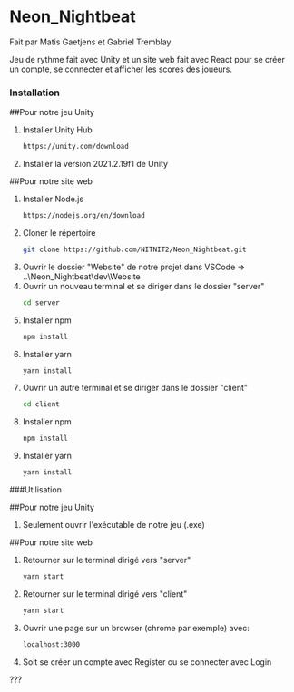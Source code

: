 # Neon_Nightbeat

Fait par Matis Gaetjens et Gabriel Tremblay

<!--Sommaire-->

Jeu de rythme fait avec Unity et un site web fait avec React pour se créer un compte, se connecter et afficher les scores des joueurs.

<!-- Comment faire l'installation de notre projet -->

### Installation

##Pour notre jeu Unity

1. Installer Unity Hub
   ```sh
   https://unity.com/download
   ```
2. Installer la version 2021.2.19f1 de Unity

##Pour notre site web

1. Installer Node.js
   ```sh
   https://nodejs.org/en/download
   ```
3. Cloner le répertoire
   ```sh
   git clone https://github.com/NITNIT2/Neon_Nightbeat.git
   ```
3. Ouvrir le dossier "Website" de notre projet dans VSCode => ..\Neon_Nightbeat\dev\Website
4. Ouvrir un nouveau terminal et se diriger dans le dossier "server"
   ```sh
   cd server
   ```
5. Installer npm
   ```sh
   npm install
   ```
6. Installer yarn
   ```sh
   yarn install
   ```
7. Ouvrir un autre terminal et se diriger dans le dossier "client"
   ```sh
   cd client
   ```
8. Installer npm
   ```sh
   npm install
   ```
9. Installer yarn
   ```sh
   yarn install
   ```
    
<!-- Comment utiliser notre projet -->

###Utilisation

##Pour notre jeu Unity

1. Seulement ouvrir l'exécutable de notre jeu (.exe)

##Pour notre site web

1. Retourner sur le terminal dirigé vers "server"
   ```sh
   yarn start
   ```
2. Retourner sur le terminal dirigé vers "client"
   ```sh
   yarn start
   ```
3. Ouvrir une page sur un browser (chrome par exemple) avec:
   ```sh
   localhost:3000
   ```
4. Soit se créer un compte avec Register ou se connecter avec Login
   
   
<!--Référence-->

???
   
 
